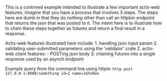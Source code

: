 This is a contrived example intended to illustrate a few important actix-web features.
*Imagine* that you have a process that involves 3 steps.  The steps here
are dumb in that they do nothing other than call an
httpbin endpoint that returns the json that was posted to it.  The intent here
is to illustrate how to chain these steps together as futures and return
a final result in a response.

Actix-web features illustrated here include:
    1. handling json input param
    2. validating user-submitted parameters using the 'validator' crate
    2. actix-web client features:
          - POSTing json body
    3. chaining futures into a single response used by an asynch endpoint


Example query from the command line using httpie:
	```http post 127.0.0.1:8088/something id=1 name=JohnDoe```

